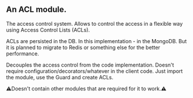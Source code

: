 An ACL module.
--------------

The access control system.
Allows to control the access in a flexible way
using Access Control Lists (ACLs).

ACLs are persisted in the DB. In this implementation - in the MongoDB.
But it is planned to migrate to Redis or something else for the better performance.

Decouples the access control from the code implementation.
Doesn't require configuration/decorators/whatever in the client code.
Just import the module, use the Guard and create ACLs.


:warning:Doesn't contain other modules that are required for it to work.:warning:
